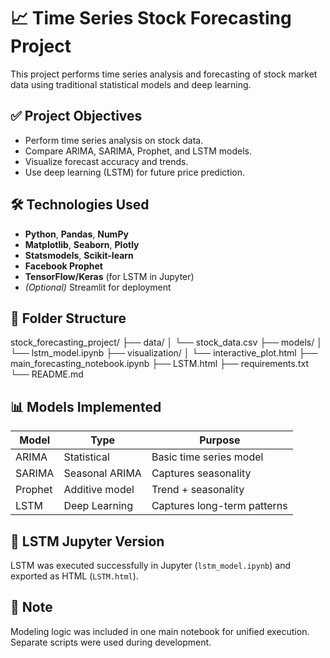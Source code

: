 # 📈 Time Series Stock Forecasting Project

This project performs time series analysis and forecasting of stock market data using traditional statistical models and deep learning.

## ✅ Project Objectives
- Perform time series analysis on stock data.
- Compare ARIMA, SARIMA, Prophet, and LSTM models.
- Visualize forecast accuracy and trends.
- Use deep learning (LSTM) for future price prediction.

## 🛠️ Technologies Used
- **Python**, **Pandas**, **NumPy**
- **Matplotlib**, **Seaborn**, **Plotly**
- **Statsmodels**, **Scikit-learn**
- **Facebook Prophet**
- **TensorFlow/Keras** (for LSTM in Jupyter)
- *(Optional)* Streamlit for deployment

## 📁 Folder Structure
stock_forecasting_project/
├── data/
│ └── stock_data.csv
├── models/
│ └── lstm_model.ipynb
├── visualization/
│ └── interactive_plot.html
├── main_forecasting_notebook.ipynb
├── LSTM.html
├── requirements.txt
└── README.md

## 📊 Models Implemented
| Model   | Type         | Purpose                  |
|---------|--------------|--------------------------|
| ARIMA   | Statistical  | Basic time series model  |
| SARIMA  | Seasonal ARIMA | Captures seasonality  |
| Prophet | Additive model | Trend + seasonality |
| LSTM    | Deep Learning | Captures long-term patterns |

## 🔗 LSTM Jupyter Version
LSTM was executed successfully in Jupyter (`lstm_model.ipynb`) and exported as HTML (`LSTM.html`).

## 📌 Note
Modeling logic was included in one main notebook for unified execution. Separate scripts were used during development.

